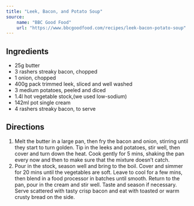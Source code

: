 ```yaml
---
title: "Leek, Bacon, and Potato Soup"
source:
    name: "BBC Good Food"
    url: "https://www.bbcgoodfood.com/recipes/leek-bacon-potato-soup"
---
```


## Ingredients

-   25g butter
-   3 rashers streaky bacon, chopped
-   1 onion, chopped
-   400g pack trimmed leek, sliced and well washed
-   3 medium potatoes, peeled and diced
-   1.4l hot vegetable stock,(we used low-sodium)
-   142ml pot single cream
-   4 rashers streaky bacon, to serve

## Directions

1. Melt the butter in a large pan, then fry the bacon and onion, stirring until they start to turn golden. Tip in the leeks and potatoes, stir well, then cover and turn down the heat. Cook gently for 5 mins, shaking the pan every now and then to make sure that the mixture doesn’t catch.
1. Pour in the stock, season well and bring to the boil. Cover and simmer for 20 mins until the vegetables are soft. Leave to cool for a few mins, then blend in a food processor in batches until smooth. Return to the pan, pour in the cream and stir well. Taste and season if necessary. Serve scattered with tasty crisp bacon and eat with toasted or warm crusty bread on the side.
